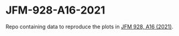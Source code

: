 # JFM-928-A16-2021

Repo containing data to reproduce the plots in [JFM 928, A16 (2021)](doi:10.1017/jfm.2021.802).
